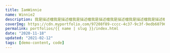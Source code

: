 ```yaml
---
title: IamWinnie
name: Winnie2
description: 我是描述檔我是描述檔我是描述檔我是描述檔我是描述檔我是描述檔我是描述檔我是描述檔我是描述檔
coverImg: https://cdn.myportfolio.com/97208f89-cccc-4c37-9c3f-9edb60796c1d/2372d0a6-bf40-4503-b376-c46f07af068f_rw_1920.png?h=f141f55fad8ff646e66703255ca5ec8b
permalink: portfolios/{{ name | slug }}/index.html
date: "2020-11-18"
updated: "2021-02-12"
tags: [demo-content, code]
---
```


